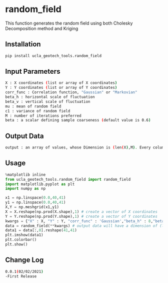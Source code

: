 # random_field

This function generates the random field using both Cholesky Decomposition method and Kriging

## Installation
```bash
pip install ucla_geotech_tools.random_field
```

## Input Parameters
```bash
X : X coordinates (list or array of X coordinates)
Y : Y coordinates (list or array of Y coordinates)
corr_func : Correlation function, "Gaussian" or "Markovian"
beta_h : horizontal scale of fluctuation
beta_v : vertical scale of fluctuation
mu : mean of random field
c1 : variance of random field
M : number of iterations preferred
beta : a scalar defining sample coarseness (default value is 0.6)
```

## Output Data
```bash
output : an array of values, whose Dimension is (len(X),M). Every column is one realization.
```

## Usage
```python
%matplotlib inline
from ucla_geotech_tools.random_field import random_field
import matplotlib.pyplot as plt
import numpy as np

x1 = np.linspace(0.0,40,41)
y1 = np.linspace(0.0,40,41)
X,Y = np.meshgrid(x1,y1)
X = X.reshape(np.prod(X.shape),1) # create a vector of X coordinates
Y = Y.reshape(np.prod(Y.shape),1) # create a vector of Y coordinates
kwargs = {"X" : X, "Y" : Y, "corr_func" : 'Gaussian',"beta_h" : 8,"beta_v" : 8,"mu" : 40,"c1" : 100,"M" : 2,"beta":0.6} 
data = random_field(**kwargs) # output data will have a dimension of (len(X),M)
data1 = data[:,0].reshape(41,41) 
plt.imshow(data1)
plt.colorbar()
plt.show()
```

## Change Log
```bash
0.0.1(02/02/2021)
-First Release
```
